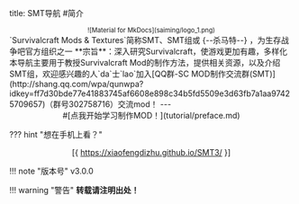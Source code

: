 title: SMT导航
#简介
<center style="zoom:0.8">![Material for MkDocs](saiming/logo_1.png)  </center>
`Survivalcraft Mods & Textures`简称SMT、SMT组或 {--杀马特--} ，为生存战争吧官方组织之一  
**宗旨**：深入研究Survivalcraft，使游戏更加有趣，多样化  
本导航主要用于教授Survivalcraft Mod的制作方法，提供相关资源，以及介绍SMT组，欢迎感兴趣的人`da`士`lao`加入[QQ群-SC MOD制作交流群(SMT)](http://shang.qq.com/wpa/qunwpa?idkey=ff7d30bde77e41883745af6608e898c34b5fd5509e3d63fb7a1aa97425709657)（群号302758716）交流mod！  
---

<center>
#[点我开始学习制作MOD！](tutorial/preface.md) 
</center>
<div id="qrcodeForNoMobile">

??? hint "想在手机上看？"
    <center>[{ https://xiaofengdizhu.github.io/SMT3/ }]  </center>
    <!--Generated by https://github.com/XiaofengdiZhu/python-markdown-qrcode-->
</div>

!!! note "版本号"
    v3.0.0

!!! warning "警告"
    **转载请注明出处！**
    
<script>
if(isMobile)
{
    $("#qrcodeForNoMobile").hide();
}
</script>
